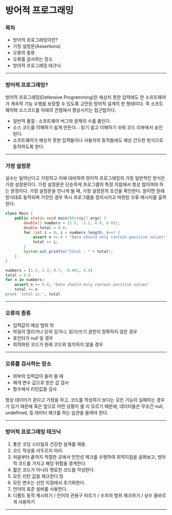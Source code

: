 # 방어적 프로그래밍

### 목차

- 방어적 프로그래밍이란?
- 가정 설정문(Assertions)
- 오류의 종류
- 오류를 검사하는 장소
- 방어적 프로그래밍 테크닉

---

### 방어적 프로그래밍?

방어적 프로그래밍(Defensive Programming)은 에상치 못한 입력에도 한 소프트웨어가 계속적 기능 수행을 보장할 수 있도록 고안된 방어적 설계의 한 형태이다. 즉 소프트웨어와 소스코드를 아래의 관점에서
향상시키는 접근법이다.

- 일반적 품질 : 소프트웨어 버그와 문제의 수를 줄인다.
- 소스 코드를 이해하기 쉽게 만든다. : 읽기 쉽고 이해하기 쉬워 코드 리뷰에서 승인된다.
- 소프트웨어가 예상치 못한 입력들이나 사용자의 동작들에도 예상 간으한 방식으로 동작하도록 한다.

---

### 가정 설정문

실수는 일어난다고 가정하고 이에 대비하여 방어적 프로그래밍의 가장 일반적인 방식은 가정 설정문이다. 가정 설정문은 단순하게 프로그램의 특정 지점에서 항상 참이여야 하는 문장이다. 가정 설정문을 만나게 될 때, 가정
설정문의 조건을 확인한다. 참이면 원래 방식대로 동작되며 거짓인 경우 즉시 프로그램을 정지시키고 마련된 오류 메시지를 출력한다.

~~~java
class Main {
    public static void main(String[] args) {
        double[] numbers = {1.5, -3.2, 4.0, 0.05};
        double total = 0.0;
        for (int i = 0; i < numbers.length; i++) {
            assert n >= 0 + "Data should only contain positive values";
            total += i;
        }
        System.out.println("total : " + total);
    }
}
~~~

~~~python
numbers = [1.5, 2.3, 0.7, -0.001, 4.4]
total = 0.0
for n in numbers:
    assert n >= 0.0, 'Data should only contain positive values'
    total += n
print 'total is:', total
~~~

---

### 오류의 종류

- 입력값이 예상 범위 밖
- 파일이 열리거나 닫혀 있거나, 읽기/쓰기 권한이 정확하지 않은 경우
- 포인터가 null 일 경우
- 최적화된 코드가 원래 코드와 일치하지 않을 경우

---

### 오류를 검사하는 장소

- 외부의 입력값이 들어 올 때
- 매개 변수 값으로 받은 값 검사
- 함수에서 리턴값을 검사

항상 데이터가 온다고 가정을 하고, 코드를 작성하기 보다는 모든 기능이 실패하는 경우가 있기 때문에 혹은 앞으로 어떤 상황이 올 지 모르기 때문에, 데이터들은 무조건 null, undefined, 등 데이터 체크를
하는 습관을 들여야 한다.

---

### 방어적 프로그래밍 테크닉

1. 좋은 코딩 스타일과 건강한 설계를 채용.
2. 코드 작성을 서두르지 마라.
3. 처음부터 끝까지 적절한 곳에서 안전성 체크를 수행하여 취약지점을 살펴보고, 방어적 코드를 가지고 해당 위험을 경계한다.
4. 짧은 코드가 아니라 명료한 코드를 작성한다.
5. 모든 리턴 값을 체크한다.밍
6. 모든 변수는 선언 지점에서 초기화한다.
7. 언어의 표준 설비를 사용한다.
8. 디폴트 동작 제시하기 / 언어의 관용구 따르기 / 수치의 범위 체크하기 / 상수 올바르게 사용하기

---